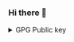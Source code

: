 ### Hi there 👋

<details>
	<summary>GPG Public key</summary>

<pre>
-----BEGIN PGP PUBLIC KEY BLOCK-----

mDMEaQJX7RYJKwYBBAHaRw8BAQdArGVshYkZQspwxaw19T/RSK5ep/SzIw/s+465
Jvtu+820JE5pZWsgS2VpanplciA8aGVsbG9Abmlla2tlaWp6ZXIuY29tPoiTBBMW
CgA7FiEEDikCm7JGLVbL1Tj4SKtvkOMRMkgFAmkCV+0CGwMFCwkIBwICIgIGFQoJ
CAsCBBYCAwECHgcCF4AACgkQSKtvkOMRMkj1qQD+OLHcYWWCkSccnatRzbxF8iHa
2bBigt1rZpYM3wf8R0MBAKzYNC+8MLhidU7ibzqIAHDlBu+DrtadOUAbEY7RiV4O
uDgEaQJX7RIKKwYBBAGXVQEFAQEHQFULv+C7Tv03VHS4SAW/B+H/ZwL9nmg7K6vf
oK+QZ4k0AwEIB4h4BBgWCgAgFiEEDikCm7JGLVbL1Tj4SKtvkOMRMkgFAmkCV+0C
GwwACgkQSKtvkOMRMkgAKQEAudtUCP4idLaq24dBy3MMnoNfNshXWarefTe7bi8v
h1YBAN3wXQv5bzUy4LjYNPWAPGUjRWwxeFqnxqIwoevU69oF
=Lv7H
-----END PGP PUBLIC KEY BLOCK-----
</pre>
</details>

<!--
**NiekKeijzer/NiekKeijzer** is a ✨ _special_ ✨ repository because its `README.md` (this file) appears on your GitHub profile.

Here are some ideas to get you started:

- 🔭 I’m currently working on ...
- 🌱 I’m currently learning ...
- 👯 I’m looking to collaborate on ...
- 🤔 I’m looking for help with ...
- 💬 Ask me about ...
- 📫 How to reach me: ...
- 😄 Pronouns: ...
- ⚡ Fun fact: ...
-->

